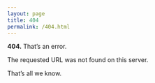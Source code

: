 ```yaml
---
layout: page
title: 404
permalink: /404.html
---
```


**404.** That’s an error.

The requested URL was not found on this server.  

That’s all we know.